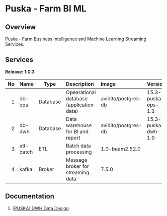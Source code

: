 # Puska - Farm BI ML

## Overview
Puska - Farm Business Intelligence and Machine Learning Streaming Services.

## Services

**Release: 1.0.3**

|No|Name|Type|Description|Image|Version|
|--:|:--|---|:--|:--|:--|
|1|db-ops|Database|Opearational database (application data)|avidito/postgres-db|15.3-puska-ops-1.1|
|2|db-dwh|Database|Data warehouse for BI and report|avidito/postgres-db|15.3-puska-dwh-1.0|
|3|etl-batch|ETL|Batch data processing|1.0-beam2.52.0|
|4|kafka|Broker|Message broker for streaming data|7.5.0|


## Documentation
1. [[PUSKA] DWH Data Design](https://docs.google.com/spreadsheets/d/12Nq72e2ZdoOw-1hXScFLmsxC-tbKiqZZFKqdH_941gE)
